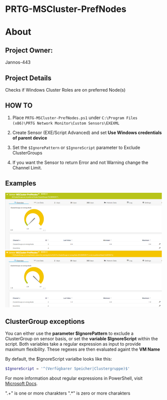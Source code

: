 # PRTG-MSCluster-PrefNodes
# About

## Project Owner:

Jannos-443

## Project Details

Checks if Windows Cluster Roles are on preferred Node(s)

## HOW TO

1. Place `PRTG-MSCluster-PrefNodes.ps1` under `C:\Program Files (x86)\PRTG Network Monitor\Custom Sensors\EXEXML`

2. Create Sensor (EXE/Script Advanced) and set **Use Windows credentials of parent device**

4. Set the `$IgnorePattern` or `$IgnoreScript` parameter to Exclude ClusterGroups

5. If you want the Sensor to return Error and not Warning change the Channel Limit.


## Examples
![PRTG-MSCluster-PrefNodes](media/Ok.png)
![PRTG-MSCluster-PrefNodes](media/Warning.png)

ClusterGroup exceptions
------------------
You can either use the **parameter $IgnorePattern** to exclude a ClusterGroup on sensor basis, or set the **variable $IgnoreScript** within the script. Both variables take a regular expression as input to provide maximum flexibility. These regexes are then evaluated againt the **VM Name**

By default, the $IgnoreScript varialbe looks like this:

```powershell
$IgnoreScript = '^(Verfügbarer Speicher|Clustergruppe)$'
```

For more information about regular expressions in PowerShell, visit [Microsoft Docs](https://docs.microsoft.com/en-us/powershell/module/microsoft.powershell.core/about/about_regular_expressions).

".+" is one or more charakters
".*" is zero or more charakters
